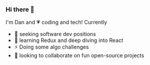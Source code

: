 ### Hi there 👋

I'm Dan and 💗  coding and tech! Currently

- 🔭 seeking software dev positions
- 🌱 learning Redux and deep diving into React
- ⚡ Doing some algo challenges
- 👯 looking to collaborate on fun open-source projects

<!--
**dantan123/dantan123** is a ✨ _special_ ✨ repository because its `README.md` (this file) appears on your GitHub profile.

Here are some ideas to get you started:
- 🤔 I’m looking for help with ...
- 💬 Ask me about ...
- 📫 How to reach me: ...
- 😄 Pronouns: ...
- ⚡ Fun fact: hitchhiked in the uk!
-->
